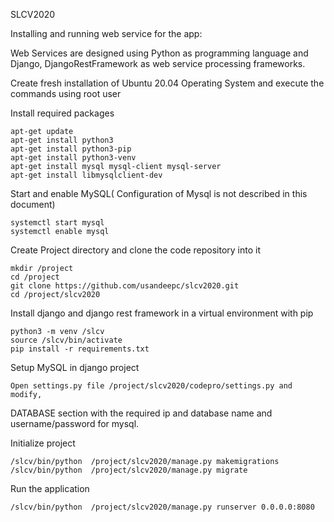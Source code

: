SLCV2020


Installing and running web service for the app:

Web Services are designed using Python as programming language and Django, DjangoRestFramework as web service processing frameworks.

Create fresh installation of Ubuntu 20.04 Operating System and execute the commands using root user

Install required packages

	apt-get update
	apt-get install python3
	apt-get install python3-pip
	apt-get install python3-venv
	apt-get install mysql mysql-client mysql-server
	apt-get install libmysqlclient-dev

Start and enable MySQL( Configuration of Mysql is not described in this document)

	systemctl start mysql
	systemctl enable mysql

Create Project directory and clone the code repository into it

	mkdir /project
	cd /project 
	git clone https://github.com/usandeepc/slcv2020.git
	cd /project/slcv2020

Install django and django rest framework in a virtual environment with pip
 
	python3 -m venv /slcv
	source /slcv/bin/activate
	pip install -r requirements.txt

Setup MySQL in django project
	
	Open settings.py file /project/slcv2020/codepro/settings.py and modify,
DATABASE section with the required ip and database name and username/password for mysql.



Initialize project 

	/slcv/bin/python  /project/slcv2020/manage.py makemigrations
	/slcv/bin/python  /project/slcv2020/manage.py migrate

Run the application

	/slcv/bin/python  /project/slcv2020/manage.py runserver 0.0.0.0:8080 

